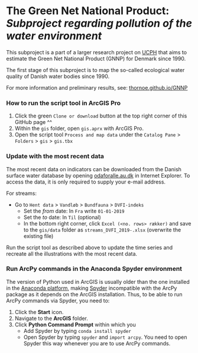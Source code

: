 # The Green Net National Product: *Subproject regarding pollution of the water environment*

This subproject is a part of a larger research project on [UCPH](https://www.ku.dk/english/) that aims to estimate the Green Net National Product (GNNP) for Denmark since 1990.

The first stage of this subproject is to map the so-called ecological water quality of Danish water bodies since 1990.

For more information and preliminary results, see: [thornoe.github.io/GNNP](https://thornoe.github.io/GNNP/)


### How to run the script tool in ArcGIS Pro

1. Click the green `Clone or download` button at the top right corner of this GitHub page ^^
2. Within the `gis` folder, open `gis.aprx` with ArcGIS Pro.
3. Open the script tool `Process and map data` under the `Catalog Pane` > `Folders` > `gis` > `gis.tbx`


### Update with the most recent data
The most recent data on indicators can be downloaded from the Danish surface water database by opening [odaforalle.au.dk](https://odaforalle.au.dk/) in Internet Explorer. To access the data, it is only required to supply your e-mail address.

For streams:

- Go to `Hent data` > `Vandløb` > `Bundfauna` > `DVFI-indeks`
  - Set the *from* date: In `Fra` write `01-01-2019`
  - Set the *to* date: In `Til` (optional)
  - In the bottom right corner, click `Excel (<no. rows> rækker)` and save to the `gis/data` folder as `streams_DVFI_2019-.xlsx` (overwrite the existing file)

Run the script tool as described above to update the time series and recreate all the illustrations with the most recent data.


### Run ArcPy commands in the Anaconda Spyder environment
The version of Python used in ArcGIS is usually older than the one installed in the [Anaconda platform](https://www.anaconda.com/distribution/), making [Spyder](https://www.spyder-ide.org/) incompatible with the ArcPy package as it depends on the ArcGIS installation. Thus, to be able to run ArcPy commands via Spyder, you need to:
1. Click the **Start** icon.
2. Navigate to the **ArcGIS** folder.
3. Click **Python Command Prompt** within which you
   - Add Spyder by typing `conda install spyder`
   - Open Spyder by typing `spyder` and `import arcpy`. You need to open Spyder this way whenever you are to use ArcPy commands.
